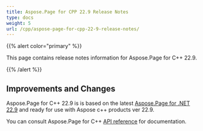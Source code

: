 ```yaml
---
title: Aspose.Page for CPP 22.9 Release Notes
type: docs
weight: 5
url: /cpp/aspose-page-for-cpp-22-9-release-notes/
---
```


{{% alert color="primary" %}}

This page contains release notes information for Aspose.Page for C++ 22.9.


{{% /alert %}}
## **Improvements and Changes**

Aspose.Page for C++ 22.9 is is based on the latest [Aspose.Page for .NET 22.9](/page/net/aspose-page-for-net-22-9-release-notes/) and ready for use with Aspose c++ products ver 22.9.


You can consult Aspose.Page for C++ [API reference](https://apireference.aspose.com/cpp/page/) for documentation.
